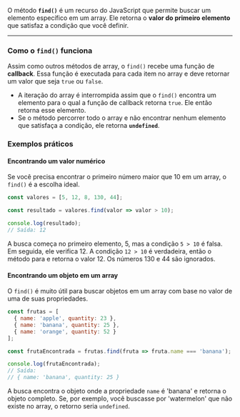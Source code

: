 O método **`find()`** é um recurso do JavaScript que permite buscar um elemento específico em um array. Ele retorna o **valor do primeiro elemento** que satisfaz a condição que você definir.

-----

### Como o `find()` funciona

Assim como outros métodos de array, o `find()` recebe uma função de **callback**. Essa função é executada para cada item no array e deve retornar um valor que seja `true` ou `false`.

  - A iteração do array é interrompida assim que o `find()` encontra um elemento para o qual a função de callback retorna `true`. Ele então retorna esse elemento.
  - Se o método percorrer todo o array e não encontrar nenhum elemento que satisfaça a condição, ele retorna **`undefined`**.

### Exemplos práticos

#### Encontrando um valor numérico

Se você precisa encontrar o primeiro número maior que 10 em um array, o `find()` é a escolha ideal.

```javascript
const valores = [5, 12, 8, 130, 44];

const resultado = valores.find(valor => valor > 10);

console.log(resultado);
// Saída: 12
```

A busca começa no primeiro elemento, 5, mas a condição `5 > 10` é falsa. Em seguida, ele verifica 12. A condição `12 > 10` é verdadeira, então o método para e retorna o valor 12. Os números 130 e 44 são ignorados.

#### Encontrando um objeto em um array

O `find()` é muito útil para buscar objetos em um array com base no valor de uma de suas propriedades.

```javascript
const frutas = [
  { name: 'apple', quantity: 23 },
  { name: 'banana', quantity: 25 },
  { name: 'orange', quantity: 52 }
];

const frutaEncontrada = frutas.find(fruta => fruta.name === 'banana');

console.log(frutaEncontrada);
// Saída:
// { name: 'banana', quantity: 25 }
```

A busca encontra o objeto onde a propriedade `name` é 'banana' e retorna o objeto completo. Se, por exemplo, você buscasse por 'watermelon' que não existe no array, o retorno seria `undefined`.
